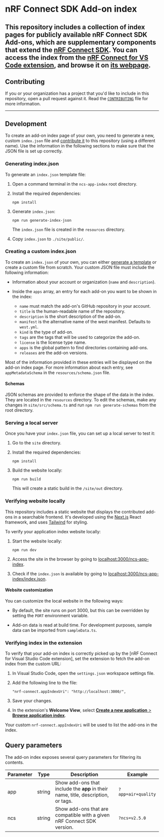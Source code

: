 # nRF Connect SDK Add-on index

This repository includes a collection of index pages for publicly available nRF Connect SDK Add-ons, which are supplementary components that extend the [nRF Connect SDK](https://docs.nordicsemi.com/bundle/ncs-latest/page/nrf/index.html). You can access the index from the [nRF Connect for VS Code extension](https://docs.nordicsemi.com/bundle/nrf-connect-vscode/page/index.html), and browse it on [its webpage](https://nrfconnect.github.io/ncs-app-index/).
----

## Contributing

If you or your organization has a project that you'd like to include in this repository, open a pull request against it. Read the [`CONTRIBUTING`](./CONTRIBUTING.md) file for more information.

----

## Development

To create an add-on index page of your own, you need to generate a new, custom `index.json` file and [contribute it](./CONTRIBUTING.md) to this repository (using a different name). Use the information in the following sections to make sure that the JSON file is set up correctly.

### Generating index.json

To generate an `index.json` template file:

1. Open a command terminal in the `ncs-app-index` root directory.

1. Install the required dependencies:
   ```
   npm install
   ```

1. Generate `index.json`:
   ```
   npm run generate-index-json
   ```
   The `index.json` file is created in the `resources` directory.

1. Copy `index.json` to `./site/public/`.

### Creating a custom index.json

To create an `index.json` of your own, you can either [generate a template](#generating-indexjson) or create a custom file from scratch.
Your custom JSON file must include the following information:

* Information about your account or organization (`name` and `description`).
* Inside the `apps` array, an entry for each add-on you want to be shown in the index:

  * `name` must match the add-on's GitHub repository in your account.
  * `title` is the human-readable name of the repository.
  * `description` is the short description of the add-on.
  * `manifest` is the alternative name of the west manifest. Defaults to `west.yml`.
  * `kind` is the type of add-on.
  * `tags` are the tags that will be used to categorize the add-on.
  * `license` is the license type name.
  * `apps` is the global pattern to find directories containing add-ons.
  * `releases` are the add-on versions.

Most of the information provided in these entries will be displayed on the add-on index page.
For more information about each entry, see `appMetadataSchema` in the `resources/schema.json` file.

#### Schemas

JSON schemas are provided to enforce the shape of the data in the index. They are located in the `resources` directory. To edit the schemas, make any changes in `site/src/schema.ts` and run `npm run generate-schemas` from the root directory.

### Serving a local server

Once you have your `index.json` file, you can set up a local server to test it:

1. Go to the `site` directory.

1. Install the required dependencies:
   ```
   npm install
   ```

1. Build the website locally:
   ```
   npm run build
   ```
   This will create a static build in the `/site/out` directory.

### Verifying website locally

This repository includes a static website that displays the contributed add-ons in a searchable frontend. It's developed using the [Next.js](https://nextjs.org/) React framework, and uses [Tailwind](https://tailwindcss.com/) for styling.

To verify your application index website locally:

1. Start the website locally:
   ```
   npm run dev
   ```

1. Access the site in the browser by going to [localhost:3000/ncs-app-index](http://localhost:3000/ncs-app-index).

1. Check if the `index.json` is available by going to [localhost:3000/ncs-app-index/index.json](http://localhost:3000/ncs-app-index/index.json).

#### Website customization

You can customize the local website in the following ways:

* By default, the site runs on port 3000, but this can be overridden by setting the `PORT` environment variable.

* Add-on data is read at build time. For development purposes, sample data can be imported from `sampleData.ts`.

### Verifying index in the extension

To verify that your add-on index is correctly picked up by the [nRF Connect for Visual Studio Code extension], set the extension to fetch the add-on index from the custom URL:

1. In Visual Studio Code, open the `settings.json` workspace settings file.

1. Add the following line to the file:
   ```
   "nrf-connect.appIndexUri": "http://localhost:3000/",
   ```

1. Save your changes.

1. In the extension's **Welcome View**, select [**Create a new application** > **Browse application index**](https://nrfconnect.github.io/vscode-nrf-connect/reference/ui_sidebar_welcome.html#create-a-new-application).

Your custom `nrf-connect.appIndexUri` will be used to list the add-ons in the index.

## Query parameters

The add-on index exposes several query parameters for filtering its contents.

| Parameter |  Type  |                                    Description                                    |      Example       |
| --------- | ------ | --------------------------------------------------------------------------------- | ------------------ |
| app       | string | Show add-ons that include the **app** in their name, title, description, or tags. | `?app=air+quality` |
| ncs       | string | Show add-ons that are compatible with a given nRF Connect SDK version.            | `?ncs=v2.5.0`      |
